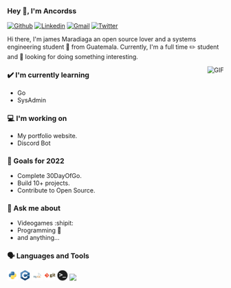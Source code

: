 ### Hey 👋, I'm Ancordss


[![Github](https://img.shields.io/badge/-Github-333?style=flat&logo=Github&logoColor=white)](https://github.com/Ancordss)
[![Linkedin](https://img.shields.io/badge/-LinkedIn-blue?style=flat&logo=Linkedin&logoColor=white)](https://www.linkedin.com/in/james-maradiaga-891549220/)
[![Gmail](https://img.shields.io/badge/-Gmail-c14438?style=flat&logo=Gmail&logoColor=white)](mailto:maradiaga.l.james@gmail.com)
[![Twitter](https://img.shields.io/badge/-Twitter-1DA1F2?style=flat&logo=Twitter&logoColor=white)](https://twitter.com/ancordss)<!-- add the link -->


Hi there, I'm james Maradiaga an open source lover and a systems engineering student 🚀 from Guatemala. Currently, I'm a full time ✏️ student and 🔎 looking for doing something interesting.
  
  <img align="right" alt="GIF" src="https://i.pinimg.com/originals/e4/26/70/e426702edf874b181aced1e2fa5c6cde.gif" />
  
<!-- Create a tabular data for blog posts-->
### ✔️ I'm currently learning
- Go
- SysAdmin

### 💻 I'm working on
- My portfolio website.
- Discord Bot

### 🌱 Goals for 2022
- Complete 30DayOfGo.
- Build 10+ projects.
- Contribute to Open Source.

### 💭 Ask me about
- Videogames :shipit:
- Programming 📝
- and anything...

### 🗣 Languages and Tools
<code><img height="25" src="https://raw.githubusercontent.com/github/explore/80688e429a7d4ef2fca1e82350fe8e3517d3494d/topics/python/python.png"></code>
<code><img height="25" src="https://raw.githubusercontent.com/github/explore/80688e429a7d4ef2fca1e82350fe8e3517d3494d/topics/cpp/cpp.png"></code>
<code><img height="25" src="https://raw.githubusercontent.com/github/explore/80688e429a7d4ef2fca1e82350fe8e3517d3494d/topics/mysql/mysql.png"></code>
<code><img height="25" src="https://raw.githubusercontent.com/github/explore/80688e429a7d4ef2fca1e82350fe8e3517d3494d/topics/git/git.png"></code>
<code><img height="25" src="https://raw.githubusercontent.com/github/explore/80688e429a7d4ef2fca1e82350fe8e3517d3494d/topics/terminal/terminal.png"></code>
<code><img height="25" src="https://cdn.jsdelivr.net/npm/programming-languages-logos@0.0.3/src/html/html_128x128.png"></code>



<!---
Ancordss/Ancordss is a ✨ special ✨ repository because its `README.md` (this file) appears on your GitHub profile.
You can click the Preview link to take a look at your changes.
--->
